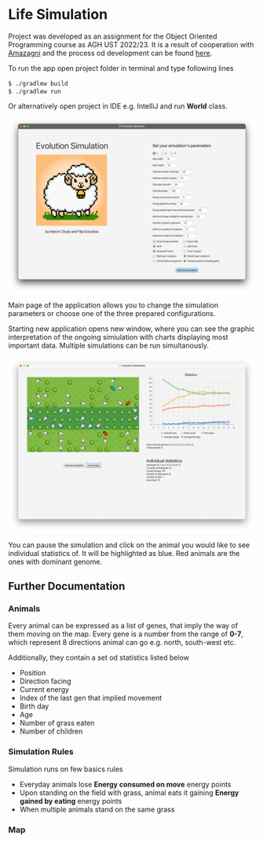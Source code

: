 # Life Simulation

Project was developed as an assignment for the Object Oriented Programming course as AGH UST 2022/23. It is a result of cooperation with [Amazagni](https://github.com/Amazagni) and the process od development can be found [here](https://github.com/Amazagni/PO_Projekt1).

To run the app open project folder in terminal and type following lines

```
$ ./gradlew build
$ ./gradlew run
```

Or alternatively open project in IDE e.g. IntelliJ and run **World** class.

![](screenshots/mainView.png)

Main page of the application allows you to change the simulation parameters or choose one of the three prepared configurations.

Starting new application opens new window, where you can see the graphic interpretation of the ongoing simiulation with charts displaying most important data. Multiple simulations can be run simultanously.

![](screenshots/simulation.png)

You can pause the simulation and click on the animal you would like to see individual statistics of. It will be highlighted as blue. Red animals are the ones with dominant genome.

## Further Documentation

### Animals

Every animal can be expressed as a list of genes, that imply the way of them moving on the map. Every gene is a number from the range of **0-7**, which represent 8 directions animal can go e.g. north, south-west etc.

Additionally, they contain a set od statistics listed below
* Position
* Direction facing
* Current energy
* Index of the last gen that implied movement
* Birth day
* Age
* Number of grass eaten
* Number of children

### Simulation Rules

Simulation runs on few basics rules
* Everyday animals lose **Energy consumed on move** energy points
* Upon standing on the field with grass, animal eats it gaining **Energy gained by eating** energy points
* When multiple animals stand on the same grass

### Map

